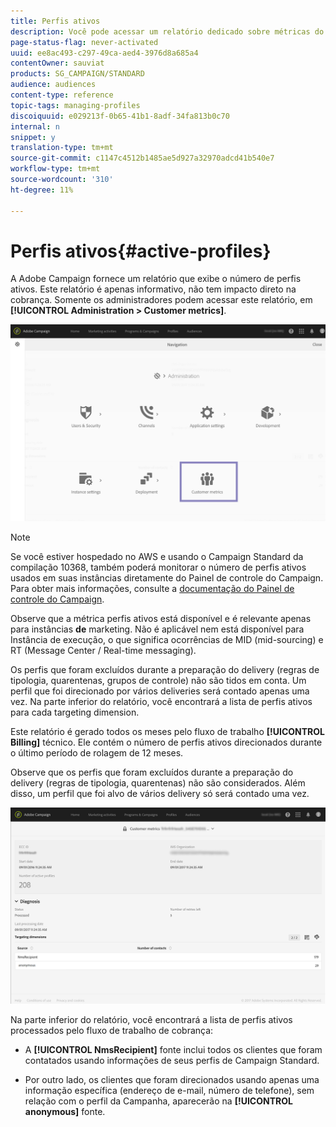 ```yaml
---
title: Perfis ativos
description: Você pode acessar um relatório dedicado sobre métricas do cliente e visualizar perfis ativos no banco de dados de Campanhas.
page-status-flag: never-activated
uuid: ee8ac493-c297-49ca-aed4-3976d8a685a4
contentOwner: sauviat
products: SG_CAMPAIGN/STANDARD
audience: audiences
content-type: reference
topic-tags: managing-profiles
discoiquuid: e029213f-0b65-41b1-8adf-34fa813b0c70
internal: n
snippet: y
translation-type: tm+mt
source-git-commit: c1147c4512b1485ae5d927a32970adcd41b540e7
workflow-type: tm+mt
source-wordcount: '310'
ht-degree: 11%

---
```



# Perfis ativos{#active-profiles}

A Adobe Campaign fornece um relatório que exibe o número de perfis ativos. Este relatório é apenas informativo, não tem impacto direto na cobrança. Somente os administradores podem acessar este relatório, em **[!UICONTROL Administration > Customer metrics]**.

![](assets/audience_active_profiles1.png)

>[!NOTE]
>
>Se você estiver hospedado no AWS e usando o Campaign Standard da compilação 10368, também poderá monitorar o número de perfis ativos usados em suas instâncias diretamente do Painel de controle do Campaign. Para obter mais informações, consulte a [documentação do Painel de controle do Campaign](https://docs.adobe.com/content/help/pt-BR/control-panel/using/performance-monitoring/active-profiles-monitoring.html).
>
>Observe que a métrica perfis ativos está disponível e é relevante apenas para instâncias **de** marketing. Não é aplicável nem está disponível para Instância de execução, o que significa ocorrências de MID (mid-sourcing) e RT (Message Center / Real-time messaging).


Os perfis que foram excluídos durante a preparação do delivery (regras de tipologia, quarentenas, grupos de controle) não são tidos em conta. Um perfil que foi direcionado por vários deliveries será contado apenas uma vez. Na parte inferior do relatório, você encontrará a lista de perfis ativos para cada targeting dimension.

Este relatório é gerado todos os meses pelo fluxo de trabalho **[!UICONTROL Billing]** técnico. Ele contém o número de perfis ativos direcionados durante o último período de rolagem de 12 meses.

Observe que os perfis que foram excluídos durante a preparação do delivery (regras de tipologia, quarentenas) não são considerados. Além disso, um perfil que foi alvo de vários delivery só será contado uma vez.

![](assets/audience_active_profiles2.png)

Na parte inferior do relatório, você encontrará a lista de perfis ativos processados pelo fluxo de trabalho de cobrança:

* A **[!UICONTROL NmsRecipient]** fonte inclui todos os clientes que foram contatados usando informações de seus perfis de Campaign Standard.

* Por outro lado, os clientes que foram direcionados usando apenas uma informação específica (endereço de e-mail, número de telefone), sem relação com o perfil da Campanha, aparecerão na **[!UICONTROL anonymous]** fonte.
